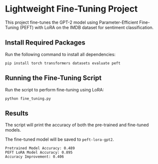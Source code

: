 # Lightweight Fine-Tuning Project

This project fine-tunes the GPT-2 model using Parameter-Efficient Fine-Tuning (PEFT) with LoRA on the IMDB dataset for sentiment classification.

## Install Required Packages

Run the following command to install all dependencies:
```
pip install torch transformers datasets evaluate peft
```

## Running the Fine-Tuning Script

Run the script to perform fine-tuning using LoRA:

```
python fine_tuning.py
```

## Results

The script will print the accuracy of both the pre-trained and fine-tuned models.

The fine-tuned model will be saved to `peft-lora-gpt2`.

```
Pretrained Model Accuracy: 0.489
PEFT LoRA Model Accuracy: 0.895
Accuracy Improvement: 0.406
```